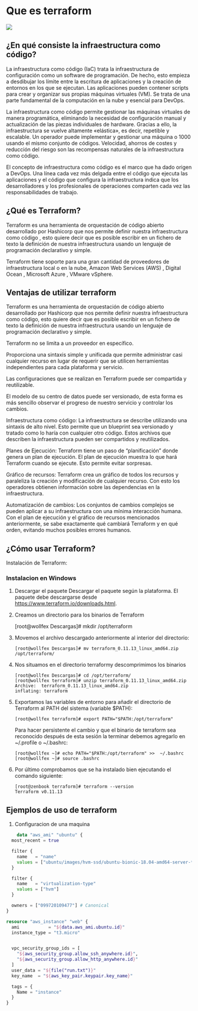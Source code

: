 <link rel="stylesheet" href="editormd/css/editormd.css" />
<div id="test-editor">
    <textarea style="display:none;">### Editor.md

**Editor.md**: The open source embeddable online markdown editor, based on CodeMirror & jQuery & Marked.
</textarea>

</div>
<script src="https://cdnjs.cloudflare.com/ajax/libs/jquery/1.11.3/jquery.min.js"></script>
<script src="editormd/editormd.min.js"></script>
<script type="text/javascript">
    $(function() {
        var editor = editormd("test-editor", {
            // width  : "100%",
            // height : "100%",
            path   : "editormd/lib/"
        });
    });
</script>


# Que es terraform

![](https://www.developerro.com/public/uploads/2019/07/hashicorp-terraform.png)

## ¿En qué consiste la infraestructura como código?

La infraestructura como código (IaC) trata la infraestructura de configuración como un software de programación. De hecho, esto empieza a desdibujar los límite entre la escritura de aplicaciones y la creación de entornos en los que se ejecutan. Las aplicaciones pueden contener scripts para crear y organizar sus propias máquinas virtuales (VM). Se trata de una parte fundamental de la computación en la nube y esencial para DevOps.

La infraestructura como código permite gestionar las máquinas virtuales de manera programática, eliminando la necesidad de configuración manual y actualización de las piezas individuales de hardware. Gracias a ello, la infraestructura se vuelve altamente «elástica», es decir, repetible y escalable. Un operador puede implementar y gestionar una máquina o 1000 usando el mismo conjunto de códigos. Velocidad, ahorros de costes y reducción del riesgo son las recompensas naturales de la infraestructura como código.

El concepto de infraestructura como código es el marco que ha dado origen a DevOps. Una línea cada vez más delgada entre el código que ejecuta las aplicaciones y el código que configura la infraestructura indica que los desarrolladores y los profesionales de operaciones comparten cada vez las responsabilidades de trabajo.

## ¿Qué es Terraform?

Terraform es una herramienta de orquestación de código abierto desarrollado por Hashicorp que nos permite definir nuestra infraestructura como código , esto quiere decir que es posible escribir en un fichero de texto la definición de nuestra infraestructura usando un lenguaje de programación declarativo y simple.

Terraform tiene soporte para una gran cantidad de proveedores de infraestructura local o en la nube, Amazon Web Services (AWS) , Digital Ocean , Microsoft Azure , VMware vSphere.

## Ventajas de utilizar terraform

Terraform es una herramienta de orquestación de código abierto desarrollado por Hashicorp que nos permite definir nuestra infraestructura como código, esto quiere decir que es posible escribir en un fichero de texto la definición de nuestra infraestructura usando un lenguaje de programación declarativo y simple.

Terraform no se limita a un proveedor en específico.

Proporciona una sintaxis simple y unificada que permite administrar casi cualquier recurso en lugar de requerir que se utilicen herramientas independientes para cada plataforma y servicio.

Las configuraciones que se realizan en Terraform puede ser compartida y reutilizable.

El modelo de su centro de datos puede ser versionado, de esta forma es más sencillo observar el progreso de nuestro servicio y controlar los cambios.

Infraestructura como código: La infraestructura se describe utilizando una sintaxis de alto nivel. Esto permite que un blueprint sea versionado y tratado como lo haría con cualquier otro código. Estos archivos que describen la infraestructura pueden ser compartidos y reutilizados.

Planes de Ejecución: Terraform tiene un paso de “planificación” donde genera un plan de ejecución. El plan de ejecución muestra lo que hará Terraform cuando se ejecute. Esto permite evitar sorpresas.

Gráfico de recursos: Terraform crea un gráfico de todos los recursos y paraleliza la creación y modificación de cualquier recurso. Con esto los operadores obtienen información sobre las dependencias en la infraestructura.

Automatización de cambios: Los conjuntos de cambios complejos se pueden aplicar a su infraestructura con una mínima interacción humana. Con el plan de ejecución y el gráfico de recursos mencionados anteriormente, se sabe exactamente qué cambiará Terraform y en qué orden, evitando muchos posibles errores humanos.

## ¿Cómo usar Terraform?

Instalación de Terraform:

### Instalacion en Windows

1.  Descargar el paquete Descargar el paquete según la plataforma. El paquete debe descargarse desde https://www.terraform.io/downloads.html.

2.  Creamos un directorio para los binarios de Terraform

    [root@wollfex Descargas]# mkdir /opt/terraform

3.  Movemos el archivo descargado anteriormente al interior del directorio:

        [root@wollfex Descargas]# mv terraform_0.11.13_linux_amd64.zip /opt/terraform/

4.  Nos situamos en el directorio terraformy descomprimimos los binarios

        [root@wollfex Descargas]# cd /opt/terraform/
        [root@wollfex terraform]# unzip terraform_0.11.13_linux_amd64.zip
        Archive:  terraform_0.11.13_linux_amd64.zip
        inflating: terraform

5.  Exportamos las variables de entorno para añadir el directorio de Terraform al PATH del sistema (variable \$PATH):

        [root@wollfex terraform]# export PATH="$PATH:/opt/terraform"

    Para hacer persistente el cambio y que el binario de terraform sea reconocido después de esta sesión la terminar debemos agregarlo en ~/.profile o ~/.bashrc:

        [root@wollfex ~]# echo PATH="$PATH:/opt/terraform" >>  ~/.bashrc
        [root@wollfex ~]# source .bashrc

6.  Por último comprobamos que se ha instalado bien ejecutando el comando siguiente:

        [root@zenbook terraform]# terraform --version
        Terraform v0.11.13

## Ejemplos de uso de terraform

1. Configuracion de una maquina

```terraform
    data "aws_ami" "ubuntu" {
  most_recent = true

  filter {
    name   = "name"
    values = ["ubuntu/images/hvm-ssd/ubuntu-bionic-18.04-amd64-server-*"]
  }

  filter {
    name   = "virtualization-type"
    values = ["hvm"]
  }

  owners = ["099720109477"] # Canonical
}

resource "aws_instance" "web" {
  ami           = "${data.aws_ami.ubuntu.id}"
  instance_type = "t3.micro"


  vpc_security_group_ids = [
    "${aws_security_group.allow_ssh_anywhere.id}",
    "${aws_security_group.allow_http_anywhere.id}"
  ]
  user_data = "${file("run.txt")}"
  key_name  = "${aws_key_pair.keypair.key_name}"

  tags = {
    Name = "instance"
  }
}
```
